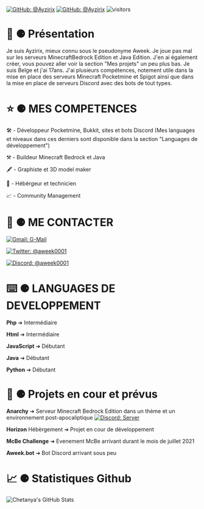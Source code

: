 [![GitHub: @Ayzirix](https://img.shields.io/github/followers/Ayzirix?label=follow&style=social)](https://github.com/Ayzirix)
[![GitHub: @Ayzirix](https://img.shields.io/github/stars/:user/:repo?style=social)](https://github.com/Ayzirix)
![visitors](https://visitor-badge.glitch.me/badge?page_id=Ayzirix)

# 📜 ⚈ Présentation

Je suis Ayzirix, mieux connu sous le pseudonyme Aweek. Je joue pas mal sur les serveurs MinecraftBedrock Edition et Java Edition. J'en ai également créer, vous pouvez aller voir la section "Mes projets" un peu plus bas. Je suis Belge et j'ai 17ans. J'ai plusieurs compétences, notement utile dans la mise en place des serveurs Minecraft Pocketmine et Spigot ainsi que dans la mise en place de serveurs Discord avec des bots de tout types.

# ⭐️ ⚈ MES COMPETENCES

🛠 - Développeur Pocketmine, Bukkit, sites et bots Discord (Mes languages et niveaux dans ces derniers sont disponible dans la section "Languages de développement")

⚒ - Buildeur Minecraft Bedrock et Java

🖋 - Graphiste et 3D model maker

💾 - Hébérgeur et technicien

📈 - Community Management

# 📱 ⚈ ME CONTACTER

[![Gmail: G-Mail](https://img.shields.io/badge/Gmail-contact.aweek@gmail.com-white)](contact.aweek@gmail.com)

[![Twitter: @aweek0001](https://img.shields.io/badge/Twitter-aweek0001-9cf)](https://twitter.com/@aweek0001)

[![Discord: @aweek0001](https://img.shields.io/badge/Discord-server-blue)](https://discord.gg/uEVRupPrr5) 

# ⌨️ ⚈ LANGUAGES DE DEVELOPPEMENT

**Php** ➔ Intermédiaire

**Html** ➔ Intermédiaire

**JavaScript** ➔ Débutant

**Java** ➔ Débutant

**Python** ➔ Débutant

# 📂 ⚈ Projets en cour et prévus

**Anarchy** ➔ Serveur Minecraft Bedrock Edition dans un thème et un environnement post-apocaliptique [![Discord: Server](https://img.shields.io/badge/Discord-server-blue)](https://discord.gg/AdvgKwVCtf)

**Horizon** Hébèrgement ➔ Projet en cour de développement

**McBe Challenge** ➔ Evenement McBe arrivant durant le mois de juillet 2021

**Aweek.bot** ➔ Bot Discord arrivant sous peu

# 📈 ⚈ Statistiques Github

![Chetanya's GitHub Stats](https://github-readme-stats.vercel.app/api?username=Ayzirix&hide=["issues"]&show_icons=true)
